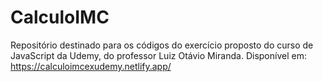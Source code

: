 # CalculoIMC
Repositório destinado para os códigos do exercício proposto do curso de JavaScript da Udemy, do professor Luiz Otávio Miranda.
Disponível em: https://calculoimcexudemy.netlify.app/
